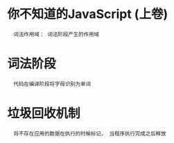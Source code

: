 # 你不知道的JavaScript (上卷)
```
  词法作用域： 词法阶段产生的作用域
```

# 词法阶段
```
  代码在编译阶段将字母识别为单词
```

# 垃圾回收机制
```
  将不存在应用的数据在执行的时候标记， 当程序执行完成之后释放
```